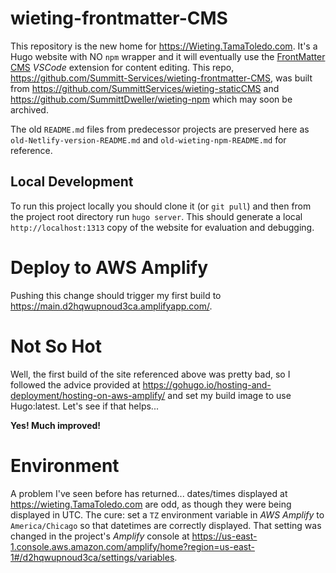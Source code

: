 # wieting-frontmatter-CMS 

This repository is the new home for https://Wieting.TamaToledo.com.  It's a Hugo website with NO `npm` wrapper and it will eventually use the [FrontMatter CMS](https://frontmatter.codes) _VSCode_ extension for content editing.  This repo, https://github.com/Summitt-Services/wieting-frontmatter-CMS, was built from https://github.com/SummittServices/wieting-staticCMS and https://github.com/SummittDweller/wieting-npm which may soon be archived.  

The old `README.md` files from predecessor projects are preserved here as `old-Netlify-version-README.md` and `old-wieting-npm-README.md` for reference.  

## Local Development  

To run this project locally you should clone it (or `git pull`) and then from the project root directory run `hugo server`.  This should generate a local `http://localhost:1313` copy of the website for evaluation and debugging.  
  
# Deploy to AWS Amplify

Pushing this change should trigger my first build to https://main.d2hqwupnoud3ca.amplifyapp.com/.  

# Not So Hot

Well, the first build of the site referenced above was pretty bad, so I followed the advice provided at https://gohugo.io/hosting-and-deployment/hosting-on-aws-amplify/ and set my build image to use Hugo:latest.  Let's see if that helps...    

**Yes! Much improved!**

# Environment

A problem I've seen before has returned... dates/times displayed at https://wieting.TamaToledo.com are odd, as though they were being displayed in UTC.  The cure: set a `TZ` environment variable in _AWS Amplify_ to `America/Chicago` so that datetimes are correctly displayed.  That setting was changed in the project's _Amplify_ console at https://us-east-1.console.aws.amazon.com/amplify/home?region=us-east-1#/d2hqwupnoud3ca/settings/variables.  





